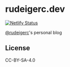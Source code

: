 # rudeigerc.dev

[![Netlify Status](https://api.netlify.com/api/v1/badges/b12e474d-0f25-4310-9289-fb85302269dc/deploy-status)](https://app.netlify.com/sites/rudeigerc-dev/deploys)

[@rudeigerc](https://github.com/rudeigerc)'s personal blog

## License

CC-BY-SA-4.0
